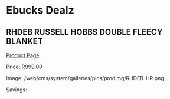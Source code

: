 
# Ebucks Dealz
## RHDEB RUSSELL HOBBS DOUBLE FLEECY BLANKET
[Product Page](https://www.ebucks.com/web/shop/productSelected.do?prodId=1155246067&catId=704984344)

Price: R999.00

Image: /web/cms/system/galleries/pics/prodimg/RHDEB-HR.png

Savings: 


	